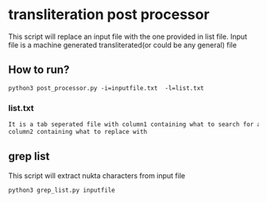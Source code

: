 
# transliteration post processor
This script will replace an input file with the one provided in list file.
Input file is a machine generated transliterated(or could be any general) file

## How to run?

    python3 post_processor.py -i=inputfile.txt  -l=list.txt

### list.txt
```bash
It is a tab seperated file with column1 containing what to search for and 
column2 containing what to replace with
```

## grep list

This script will extract nukta characters from input file

```bash
python3 grep_list.py inputfile
```
